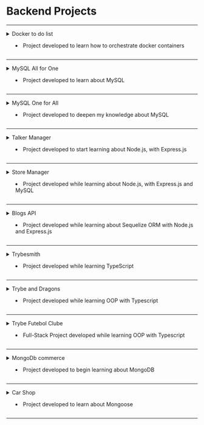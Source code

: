 # Backend Projects

<hr>
<details>
  <summary> Docker to do list

   - Project developed to learn how to orchestrate docker containers

  </summary>
  <a href=https://github.com/gabrielraeder/back-end-projects/tree/main/docker-todo-list>🔗 docker-todo-list</a>
</details>
<hr>

<details>
  <summary> MySQL All for One

   - Project developed to learn about MySQL

  </summary>
  <a href=https://github.com/gabrielraeder/back-end-projects/tree/main/mysql-all-for-one>🔗 mysql-all-for-one</a>
</details>
<hr>

<details>
  <summary> MySQL One for All

   - Project developed to deepen my knowledge about MySQL

  </summary>
  <a href=https://github.com/gabrielraeder/back-end-projects/tree/main/mysql-one-for-all>🔗 mysql-one-for-all</a>
</details>
<hr>

<details>
  <summary> Talker Manager

   - Project developed to start learning about Node.js, with Express.js

  </summary>
  <a href=https://github.com/gabrielraeder/back-end-projects/tree/main/talker-manager>🔗 talker-manager</a>
</details>
<hr>

<details>
  <summary> Store Manager

   - Project developed while learning about Node.js, with Express.js and MySQL

  </summary>
  <a href=https://github.com/gabrielraeder/back-end-projects/tree/main/store-manager>🔗 store-manager</a>
</details>
<hr>

<details>
  <summary> Blogs API

   - Project developed while learning about Sequelize ORM with Node.js and Express.js

  </summary>
  <a href=https://github.com/gabrielraeder/back-end-projects/tree/main/blogs-api>🔗 blogs-api</a>
</details>
<hr>

<details>
  <summary> Trybesmith

   - Project developed while learning TypeScript

  </summary>
  <a href=https://github.com/gabrielraeder/back-end-projects/tree/main/trybesmith>🔗 trybesmith</a>
</details>
<hr>

<details>
  <summary> Trybe and Dragons

   - Project developed while learning OOP with Typescript

  </summary>
  <a href=https://github.com/gabrielraeder/back-end-projects/tree/main/trybers-dragons>🔗 trybers-dragons</a>
</details>
<hr>

<details>
  <summary> Trybe Futebol Clube

   - Full-Stack Project developed while learning OOP with Typescript

  </summary>
  <a href=https://github.com/gabrielraeder/back-end-projects/tree/main/trybe-futebol-clube>🔗 trybe-futebol-clube</a>
</details>
<hr>

<details>
  <summary> MongoDb commerce

   - Project developed to begin learning about MongoDB

  </summary>
  <a href=https://github.com/gabrielraeder/back-end-projects/tree/main/mongodb-commerce>🔗 mongodb-commerce</a>
</details>
<hr>

<details>
  <summary> Car Shop

   - Project developed to learn about Mongoose

  </summary>
  <a href=https://github.com/gabrielraeder/back-end-projects/tree/main/car-shop>🔗 car-shop</a>
</details>
<hr>